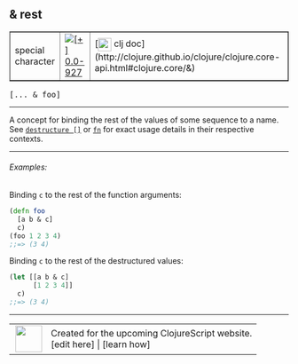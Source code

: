 ## & rest



 <table border="1">
<tr>
<td>special character</td>
<td><a href="https://github.com/cljsinfo/cljs-api-docs/tree/0.0-927"><img valign="middle" alt="[+] 0.0-927" title="Added in 0.0-927" src="https://img.shields.io/badge/+-0.0--927-lightgrey.svg"></a> </td>
<td>
[<img height="24px" valign="middle" src="http://i.imgur.com/1GjPKvB.png"> clj doc](http://clojure.github.io/clojure/clojure.core-api.html#clojure.core/&)
</td>
</tr>
</table>

<samp>\[... & foo\]</samp><br>

---


A concept for binding the rest of the values of some sequence to a name.  See
[`destructure []`](syntax_destructure-vector.md) or [`fn`](cljs.core_fn.md) for exact usage details in their
respective contexts.

---

###### Examples:

Binding `c` to the rest of the function arguments:

```clj
(defn foo
  [a b & c]
  c)
(foo 1 2 3 4)
;;=> (3 4)
```

Binding `c` to the rest of the destructured values:

```clj
(let [[a b & c]
      [1 2 3 4]]
  c)
;;=> (3 4)
```

---









 <table>
<tr><td>
<img valign="middle" align="right" width="48px" src="http://i.imgur.com/Hi20huC.png">
</td><td>
Created for the upcoming ClojureScript website.<br>
[edit here] | [learn how]
</td></tr></table>

[edit here]:https://github.com/cljsinfo/cljs-api-docs/blob/master/cljsdoc/syntax_rest.cljsdoc
[learn how]:https://github.com/cljsinfo/cljs-api-docs/wiki/cljsdoc-files

<!--

This information was too distracting to show to readers, but I'll leave it
commented here since it is helpful to:

- pretty-print the data used to generate this document
- and show how to retrieve that data



The API data for this symbol:

```clj
{:description "A concept for binding the rest of the values of some sequence to a name.  See\n[syntax/destructure-vector] or [cljs.core/fn] for exact usage details in their\nrespective contexts.",
 :ns "syntax",
 :name "rest",
 :history [["+" "0.0-927"]],
 :type "special character",
 :full-name-encode "syntax_rest",
 :usage ["[... & foo]"],
 :examples [{:id "ebd356",
             :content "Binding `c` to the rest of the function arguments:\n\n```clj\n(defn foo\n  [a b & c]\n  c)\n(foo 1 2 3 4)\n;;=> (3 4)\n```\n\nBinding `c` to the rest of the destructured values:\n\n```clj\n(let [[a b & c]\n      [1 2 3 4]]\n  c)\n;;=> (3 4)\n```"}],
 :full-name "syntax/rest",
 :display "& rest",
 :clj-doc "http://clojure.github.io/clojure/clojure.core-api.html#clojure.core/&"}

```

Retrieve the API data for this symbol:

```clj
;; from Clojure REPL
(require '[clojure.edn :as edn])
(-> (slurp "https://raw.githubusercontent.com/cljsinfo/cljs-api-docs/catalog/cljs-api.edn")
    (edn/read-string)
    (get-in [:symbols "syntax/rest"]))
```

-->
